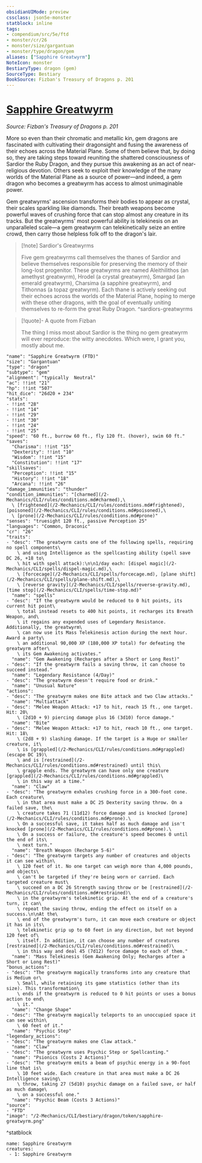 ```yaml
---
obsidianUIMode: preview
cssclass: json5e-monster
statblock: inline
tags:
- compendium/src/5e/ftd
- monster/cr/26
- monster/size/gargantuan
- monster/type/dragon/gem
aliases: ["Sapphire Greatwyrm"]
NoteIcon: monster
BestiaryType: dragon (gem)
SourceType: Bestiary
BookSource: Fizban's Treasury of Dragons p. 201
---
```

# [Sapphire Greatwyrm](2-Mechanics/CLI/bestiary/dragon/sapphire-greatwyrm-ftd.md)
*Source: Fizban's Treasury of Dragons p. 201*  

More so even than their chromatic and metallic kin, gem dragons are fascinated with cultivating their dragonsight and fusing the awareness of their echoes across the Material Plane. Some of them believe that, by doing so, they are taking steps toward reuniting the shattered consciousness of Sardior the Ruby Dragon, and they pursue this awakening as an act of near-religious devotion. Others seek to exploit their knowledge of the many worlds of the Material Plane as a source of power—and indeed, a gem dragon who becomes a greatwyrm has access to almost unimaginable power.

Gem greatwyrms' ascension transforms their bodies to appear as crystal, their scales sparkling like diamonds. Their breath weapons become powerful waves of crushing force that can stop almost any creature in its tracks. But the greatwyrms' most powerful ability is telekinesis on an unparalleled scale—a gem greatwyrm can telekinetically seize an entire crowd, then carry those helpless folk off to the dragon's lair.

> [!note] Sardior's Greatwyrms
> 
> Five gem greatwyrms call themselves the thanes of Sardior and believe themselves responsible for preserving the memory of their long-lost progenitor. These greatwyrms are named Aleithilithos (an amethyst greatwyrm), Hrodel (a crystal greatwyrm), Smargad (an emerald greatwyrm), Charsima (a sapphire greatwyrm), and Tithonnas (a topaz greatwyrm). Each thane is actively seeking out their echoes across the worlds of the Material Plane, hoping to merge with these other dragons, with the goal of eventually uniting themselves to re-form the great Ruby Dragon.
^sardiors-greatwyrms

> [!quote]- A quote from Fizban  
> 
> The thing I miss most about Sardior is the thing no gem greatwyrm will ever reproduce: the witty anecdotes. Which were, I grant you, mostly about me.


```statblock
"name": "Sapphire Greatwyrm (FTD)"
"size": "Gargantuan"
"type": "dragon"
"subtype": "gem"
"alignment": "typically  Neutral"
"ac": !!int "21"
"hp": !!int "507"
"hit_dice": "26d20 + 234"
"stats":
- !!int "28"
- !!int "14"
- !!int "29"
- !!int "30"
- !!int "24"
- !!int "25"
"speed": "60 ft., burrow 60 ft., fly 120 ft. (hover), swim 60 ft."
"saves":
  "Charisma": !!int "15"
  "Dexterity": !!int "10"
  "Wisdom": !!int "15"
  "Constitution": !!int "17"
"skillsaves":
  "Perception": !!int "15"
  "History": !!int "18"
  "Arcana": !!int "26"
"damage_immunities": "thunder"
"condition_immunities": "[charmed](/2-Mechanics/CLI/rules/conditions.md#charmed),\
  \ [frightened](/2-Mechanics/CLI/rules/conditions.md#frightened), [poisoned](/2-Mechanics/CLI/rules/conditions.md#poisoned),\
  \ [prone](/2-Mechanics/CLI/rules/conditions.md#prone)"
"senses": "truesight 120 ft., passive Perception 25"
"languages": "Common, Draconic"
"cr": "26"
"traits":
- "desc": "The greatwyrm casts one of the following spells, requiring no spell components\
    \ and using Intelligence as the spellcasting ability (spell save DC 26, +18 to\
    \ hit with spell attack):\n\n1/day each: [dispel magic](/2-Mechanics/CLI/spells/dispel-magic.md),\
    \ [forcecage](/2-Mechanics/CLI/spells/forcecage.md), [plane shift](/2-Mechanics/CLI/spells/plane-shift.md),\
    \ [reverse gravity](/2-Mechanics/CLI/spells/reverse-gravity.md), [time stop](/2-Mechanics/CLI/spells/time-stop.md)"
  "name": "spells"
- "desc": "If the greatwyrm would be reduced to 0 hit points, its current hit point\
    \ total instead resets to 400 hit points, it recharges its Breath Weapon, and\
    \ it regains any expended uses of Legendary Resistance. Additionally, the greatwyrm\
    \ can now use its Mass Telekinesis action during the next hour. Award a party\
    \ an additional 90,000 XP (180,000 XP total) for defeating the greatwyrm after\
    \ its Gem Awakening activates."
  "name": "Gem Awakening (Recharges after a Short or Long Rest)"
- "desc": "If the greatwyrm fails a saving throw, it can choose to succeed instead."
  "name": "Legendary Resistance (4/Day)"
- "desc": "The greatwyrm doesn't require food or drink."
  "name": "Unusual Nature"
"actions":
- "desc": "The greatwyrm makes one Bite attack and two Claw attacks."
  "name": "Multiattack"
- "desc": "Melee Weapon Attack: +17 to hit, reach 15 ft., one target. Hit: 20\
    \ (2d10 + 9) piercing damage plus 16 (3d10) force damage."
  "name": "Bite"
- "desc": "Melee Weapon Attack: +17 to hit, reach 10 ft., one target. Hit: 18\
    \ (2d8 + 9) slashing damage. If the target is a Huge or smaller creature, it\
    \ is [grappled](/2-Mechanics/CLI/rules/conditions.md#grappled) (escape DC 19)\
    \ and is [restrained](/2-Mechanics/CLI/rules/conditions.md#restrained) until this\
    \ grapple ends. The greatwyrm can have only one creature [grappled](/2-Mechanics/CLI/rules/conditions.md#grappled)\
    \ in this way at a time."
  "name": "Claw"
- "desc": "The greatwyrm exhales crushing force in a 300-foot cone. Each creature\
    \ in that area must make a DC 25 Dexterity saving throw. On a failed save, the\
    \ creature takes 71 (11d12) force damage and is knocked [prone](/2-Mechanics/CLI/rules/conditions.md#prone).\
    \ On a successful save, it takes half as much damage and isn't knocked [prone](/2-Mechanics/CLI/rules/conditions.md#prone).\
    \ On a success or failure, the creature's speed becomes 0 until the end of its\
    \ next turn."
  "name": "Breath Weapon (Recharge 5-6)"
- "desc": "The greatwyrm targets any number of creatures and objects it can see within\
    \ 120 feet of it. No one target can weigh more than 4,000 pounds, and objects\
    \ can't be targeted if they're being worn or carried. Each targeted creature must\
    \ succeed on a DC 26 Strength saving throw or be [restrained](/2-Mechanics/CLI/rules/conditions.md#restrained)\
    \ in the greatwyrm's telekinetic grip. At the end of a creature's turn, it can\
    \ repeat the saving throw, ending the effect on itself on a success.\n\nAt the\
    \ end of the greatwyrm's turn, it can move each creature or object it has in its\
    \ telekinetic grip up to 60 feet in any direction, but not beyond 120 feet of\
    \ itself. In addition, it can choose any number of creatures [restrained](/2-Mechanics/CLI/rules/conditions.md#restrained)\
    \ in this way and deal 45 (7d12) force damage to each of them."
  "name": "Mass Telekinesis (Gem Awakening Only; Recharges after a Short or Long Rest)"
"bonus_actions":
- "desc": "The greatwyrm magically transforms into any creature that is Medium or\
    \ Small, while retaining its game statistics (other than its size). This transformation\
    \ ends if the greatwyrm is reduced to 0 hit points or uses a bonus action to end\
    \ it."
  "name": "Change Shape"
- "desc": "The greatwyrm magically teleports to an unoccupied space it can see within\
    \ 60 feet of it."
  "name": "Psychic Step"
"legendary_actions":
- "desc": "The greatwyrm makes one Claw attack."
  "name": "Claw"
- "desc": "The greatwyrm uses Psychic Step or Spellcasting."
  "name": "Psionics (Costs 2 Actions)"
- "desc": "The greatwyrm emits a beam of psychic energy in a 90-foot line that is\
    \ 10 feet wide. Each creature in that area must make a DC 26 Intelligence saving\
    \ throw, taking 27 (5d10) psychic damage on a failed save, or half as much damage\
    \ on a successful one."
  "name": "Psychic Beam (Costs 3 Actions)"
"source":
- "FTD"
"image": "/2-Mechanics/CLI/bestiary/dragon/token/sapphire-greatwyrm.png"
```
^statblock

```encounter-table
name: Sapphire Greatwyrm
creatures:
 - 1: Sapphire Greatwyrm
```